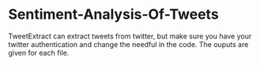 # Sentiment-Analysis-Of-Tweets
TweetExtract can extract tweets from twitter, but make sure you have your twitter authentication and change the needful in the code.
The ouputs are given for each file.
